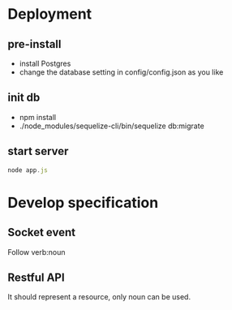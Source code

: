 
# Deployment
## pre-install
 - install Postgres
 - change the database setting in config/config.json as you like

## init db
 - npm install
 - ./node_modules/sequelize-cli/bin/sequelize db:migrate

## start server
 ```javascript
 node app.js
 ```

# Develop specification
## Socket event
Follow verb:noun

## Restful API
It should represent a resource, only noun can be used.
